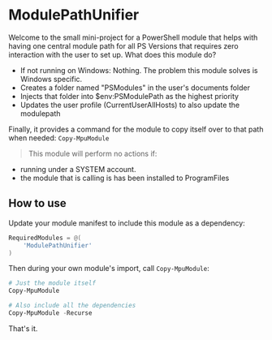 ﻿# ModulePathUnifier

Welcome to the small mini-project for a PowerShell module that helps with having one central module path for all PS Versions that requires zero interaction with the user to set up.
What does this module do?

+ If not running on Windows: Nothing. The problem this module solves is Windows specific.
+ Creates a folder named "PSModules" in the user's documents folder
+ Injects that folder into $env:PSModulePath as the highest priority
+ Updates the user profile (CurrentUserAllHosts) to also update the modulepath

Finally, it provides a command for the module to copy itself over to that path when needed: `Copy-MpuModule`

> This module will perform no actions if:

+ running under a SYSTEM account.
+ the module that is calling is has been installed to ProgramFiles

## How to use

Update your module manifest to include this module as a dependency:

```powershell
RequiredModules = @(
    'ModulePathUnifier'
)
```

Then during your own module's import, call `Copy-MpuModule`:

```powershell
# Just the module itself
Copy-MpuModule

# Also include all the dependencies
Copy-MpuModule -Recurse
```

That's it.

